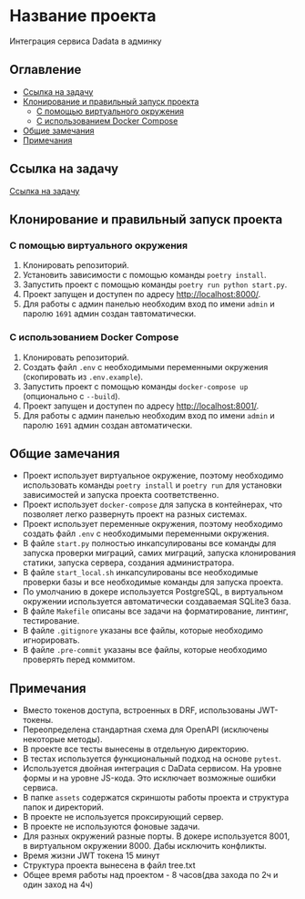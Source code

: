 # Название проекта
Интеграция сервиса Dadata в админку
## Оглавление
- [Ссылка на задачу](#ссылка-на-задачу)
- [Клонирование и правильный запуск проекта](#клонирование-и-правильный-запуск-проекта)
  - [С помощью виртуального окружения](#с-помощью-виртуального-окружения)
  - [С использованием Docker Compose](#с-использованием-docker-compose)
- [Общие замечания](#общие-замечания)
- [Примечания](#примечания)

## Ссылка на задачу
[Ссылка на задачу](https://docs.google.com/document/d/1jod-gfetsdwnmMPduopV0JbrVeXahfmLcC4LnZFAf3Y/edit?pli=1&tab=t.0#heading=h.pgnzp4n3n2rh)

## Клонирование и правильный запуск проекта

### С помощью виртуального окружения
1. Клонировать репозиторий.
2. Установить зависимости с помощью команды `poetry install`.
3. Запустить проект с помощью команды `poetry run python start.py`.
4. Проект запущен и доступен по адресу [http://localhost:8000/](http://localhost:8000/).
5. Для работы с админ панелью необходим вход по имени `admin` и паролю `1691` админ создан тавтоматически.

### С использованием Docker Compose
1. Клонировать репозиторий.
2. Создать файл `.env` с необходимыми переменными окружения (скопировать из `.env.example`).
3. Запустить проект с помощью команды `docker-compose up` (опционально c `--build`).
4. Проект запущен и доступен по адресу [http://localhost:8001/](http://localhost:8001/).
5. Для работы с админ панелью необходим вход по имени `admin` и паролю `1691` админ создан автоматически.

## Общие замечания
- Проект использует виртуальное окружение, поэтому необходимо использовать команды `poetry install` и `poetry run` для установки зависимостей и запуска проекта соответственно.
- Проект использует `docker-compose` для запуска в контейнерах, что позволяет легко развернуть проект на разных системах.
- Проект использует переменные окружения, поэтому необходимо создать файл `.env` с необходимыми переменными окружения.
- В файле `start.py` полностью инкапсулированы все команды для запуска проверки миграций, самих миграций, запуска клонирования статики, запуска сервера, создания администратора.
- В файле `start_local.sh` инкапсулированы все необходимые проверки базы и все необходимые команды для запуска проекта.
- По умолчанию в докере используется PostgreSQL, в виртуальном окружении используется автоматически создаваемая SQLite3 база.
- В файле `Makefile` описаны все задачи на форматирование, линтинг, тестирование.
- В файле `.gitignore` указаны все файлы, которые необходимо игнорировать.
- В файле `.pre-commit` указаны все файлы, которые необходимо проверять перед коммитом.

## Примечания
- Вместо токенов доступа, встроенных в DRF, использованы JWT-токены.
- Переопределена стандартная схема для OpenAPI (исключены некоторые методы).
- В проекте все тесты вынесены в отдельную директорию.
- В тестах используется функциональный подход на основе `pytest`.
- Используется двойная интеграция с DaData сервисом. На уровне формы и на уровне JS-кода. Это исключает возможные ошибки сервиса.
- В папке `assets` содержатся скриншоты работы проекта и структура папок и директорий.
- В проекте не используется проксирующий сервер.
- В проекте не используются фоновые задачи.
- Для разных окружений разные порты. В докере используется 8001, в виртуальном окружении 8000. Дабы исключить конфликты. 
- Время жизни JWT токена 15 минут
- Структура проекта вынесена в файл tree.txt
- Общее время работы над проектом - 8 часов(два захода по 2ч и один заход на 4ч)
